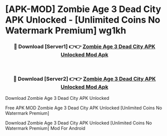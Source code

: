 # [APK-MOD] Zombie Age 3  Dead City APK Unlocked - [Unlimited Coins No Watermark Premium] wg1kh



<div align="center">
<h3>🔴 Download [Server1] 👉👉 <a href="https://momento.my/?title=Zombie_Age_3__Dead_City_APK_Unlocked">Zombie Age 3  Dead City APK Unlocked Mod Apk</a></h3><br>

<h3>🔴 Download [Server2] 👉👉 <a href="https://momento.my/?title=Zombie_Age_3__Dead_City_APK_Unlocked">Zombie Age 3  Dead City APK Unlocked Mod Apk</a></h3>
</div>



Download Zombie Age 3  Dead City APK Unlocked 

Free APK MOD Zombie Age 3  Dead City APK Unlocked [Unlimited Coins No Watermark Premium]

Download Zombie Age 3  Dead City APK Unlocked [Unlimited Coins No Watermark Premium] Mod For Android
